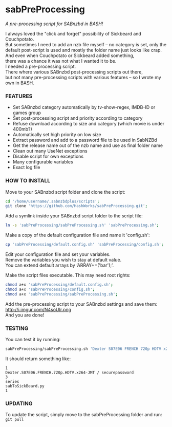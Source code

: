sabPreProcessing
================
*A pre-processing script for SABnzbd in BASH!*

I always loved the "click and forget" possibility of Sickbeard and Couchpotato.<br />
But sometimes I need to add an nzb file myself – no category is set, only the default post-script is used and mostly the folder name just looks like crap. And even when Couchpotato or Sickbeard added something,<br/>
there was a chance it was not what I wanted it to be.<br />
I needed a pre-processing script.<br />
There where various SABnzbd post-processing scripts out there,<br />
but not many pre-processing scripts with various features – so I wrote my own in BASH.

### FEATURES
* Set SABnzbd category automatically by tv-show-regex, IMDB-ID or games group
* Set post-processing script and priority according to category
* Refuse download according to size and category (which movie is under 400mb?)
* Automatically set high priority on low size
* Extract password and add to a password file to be used in SabNZBd
* Get the release name out of the nzb name and use as final folder name
* Clean out many UseNet exceptions
* Disable script for own exceptions
* Many configurable variables
* Exact log file

### HOW TO INSTALL
Move to your SABnzbd script folder and clone the script:
```bash
cd '/home/username/.sabnzbdplus/scripts';
git clone 'https://github.com/HashWorks/sabPreProcessing.git';
```

Add a symlink inside your SABnzbd script folder to the script file:
```bash
ln -s 'sabPreProcessing/sabPreProcessing.sh' 'sabPreProcessing.sh';
```

Make a copy of the default configuration file and name it 'config.sh':
```bash
cp 'sabPreProcessing/default.config.sh' 'sabPreProcessing/config.sh';
```

Edit your configuration file and set your variables.<br />
Remove the variables you wish to stay at default value.<br />
You can extend default arrays by ‘ARRAY+=('bar');’.

Make the script files executable. This may need root rights:
```bash
chmod a+x 'sabPreProcessing/default.config.sh';
chmod a+x 'sabPreProcessing/config.sh';
chmod a+x 'sabPreProcessing/sabPreProcessing.sh';
```

Add the pre-processing script to your SABnzbd settings and save them: http://i.imgur.com/N4soUIr.png<br />
And you are done!


### TESTING
You can test it by running:
```bash
sabPreProcessing/sabPreProcessing.sh 'Dexter S07E06 FRENCH 720p HDTV x264-JMT Testmessage, not part of releasename http://hashworks.net / securepassword' '3' 'standard' '' '-100' '9711567550'
```

It should return something like:
```
1
Dexter.S07E06.FRENCH.720p.HDTV.x264-JMT / securepassword
3
series
sabToSickBeard.py
1
```

### UPDATING
To update the script, simply move to the sabPreProcessing folder and run: `git pull`
